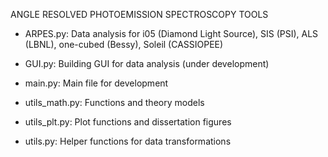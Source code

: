 ANGLE RESOLVED PHOTOEMISSION SPECTROSCOPY TOOLS

- ARPES.py:       Data analysis for i05 (Diamond Light Source), SIS (PSI), ALS (LBNL), one-cubed (Bessy), Soleil (CASSIOPEE)

- GUI.py:         Building GUI for data analysis (under development)

- main.py:        Main file for development

- utils_math.py:  Functions and theory models

- utils_plt.py:   Plot functions and dissertation figures

- utils.py:       Helper functions for data transformations
